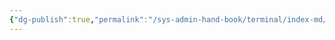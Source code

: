 ```yaml
---
{"dg-publish":true,"permalink":"/sys-admin-hand-book/terminal/index-md/","title":"Terminal tips and tricks"}
---
```


